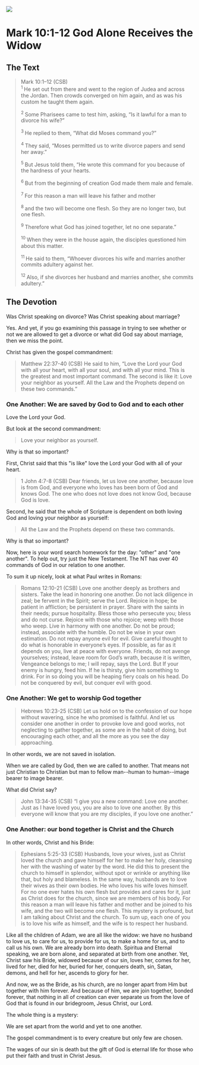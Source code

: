 <img class="intro-right" src="/images/art-mark.jpg">

# Mark 10:1-12 God Alone Receives the Widow

## The Text

>Mark 10:1–12 (CSB)  
><sup> 1 </sup> He set out from there and went to the region of Judea and across the Jordan. Then crowds converged on him again, and as was his custom he taught them again. 
>
><sup> 2 </sup> Some Pharisees came to test him, asking, “Is it lawful for a man to divorce his wife?” 
>
><sup> 3 </sup> He replied to them, “What did Moses command you?” 
>
><sup> 4 </sup> They said, “Moses permitted us to write divorce papers and send her away.” 
>
><sup> 5 </sup> But Jesus told them, “He wrote this command for you because of the hardness of your hearts. 
>
><sup> 6 </sup> But from the beginning of creation God made them male and female. 
>
><sup> 7 </sup> For this reason a man will leave his father and mother 
>
><sup> 8 </sup> and the two will become one flesh. So they are no longer two, but one flesh. 
>
><sup> 9 </sup> Therefore what God has joined together, let no one separate.” 
>
><sup> 10 </sup> When they were in the house again, the disciples questioned him about this matter. 
>
><sup> 11 </sup> He said to them, “Whoever divorces his wife and marries another commits adultery against her. 
>
><sup> 12 </sup> Also, if she divorces her husband and marries another, she commits adultery.”

## The Devotion

Was Christ speaking on divorce? Was Christ speaking about marriage?

Yes. And yet, if you go examining this passage in trying to see whether or not we are allowed to get a divorce or what did God say about marriage, then we miss the point.

Christ has given the gospel commandment:

>Matthew 22:37-40 (CSB) He said to him, “Love the Lord your God with all your heart, with all your soul, and with all your mind. This is the greatest and most important command. The second is like it: Love your neighbor as yourself. All the Law and the Prophets depend on these two commands.”

### One Another: We are saved by God to God and to each other

Love the Lord your God.

But look at the second commandment:

>Love your neighbor as yourself.

Why is that so important?

First, Christ said that this "is like" love the Lord your God with all of your heart.

>1 John 4:7-8 (CSB) Dear friends, let us love one another, because love is from God, and everyone who loves has been born of God and knows God. The one who does not love does not know God, because God is love.

Second, he said that the whole of Scripture is dependent on both loving God and loving your neighbor as yourself:

>All the Law and the Prophets depend on these two commands.

Why is that so important?

Now, here is your word search homework for the day: "other" and "one another". To help out, try just the New Testament. The NT has over 40 commands of God in our relation to one another.

To sum it up nicely, look at what Paul writes in Romans:

>Romans 12:10-21 (CSB) Love one another deeply as brothers and sisters. Take the lead in honoring one another. Do not lack diligence in zeal; be fervent in the Spirit; serve the Lord. Rejoice in hope; be patient in affliction; be persistent in prayer. Share with the saints in their needs; pursue hospitality. Bless those who persecute you; bless and do not curse. Rejoice with those who rejoice; weep with those who weep. Live in harmony with one another. Do not be proud; instead, associate with the humble. Do not be wise in your own estimation. Do not repay anyone evil for evil. Give careful thought to do what is honorable in everyone’s eyes. If possible, as far as it depends on you, live at peace with everyone. Friends, do not avenge yourselves; instead, leave room for God’s wrath, because it is written, Vengeance belongs to me; I will repay, says the Lord. But
If your enemy is hungry, feed him.
If he is thirsty, give him something to drink.
For in so doing
you will be heaping fiery coals on his head.
Do not be conquered by evil, but conquer evil with good.

### One Another: We get to worship God together

>Hebrews 10:23-25 (CSB) Let us hold on to the confession of our hope without wavering, since he who promised is faithful. And let us consider one another in order to provoke love and good works, not neglecting to gather together, as some are in the habit of doing, but encouraging each other, and all the more as you see the day approaching.

In other words, we are not saved in isolation.

When we are called by God, then we are called to another. That means not just Christian to Christian but man to fellow man--human to human--image bearer to image bearer.

What did Christ say?

>John 13:34-35 (CSB) “I give you a new command: Love one another. Just as I have loved you, you are also to love one another. By this everyone will know that you are my disciples, if you love one another.”

### One Another: our bond together is Christ and the Church

In other words, Christ and his Bride:

>Ephesians 5:25-33 (CSB) Husbands, love your wives, just as Christ loved the church and gave himself for her to make her holy, cleansing her with the washing of water by the word. He did this to present the church to himself in splendor, without spot or wrinkle or anything like that, but holy and blameless. In the same way, husbands are to love their wives as their own bodies. He who loves his wife loves himself. For no one ever hates his own flesh but provides and cares for it, just as Christ does for the church, since we are members of his body. For this reason a man will leave his father and mother and be joined to his wife, and the two will become one flesh. This mystery is profound, but I am talking about Christ and the church. To sum up, each one of you is to love his wife as himself, and the wife is to respect her husband.

Like all the children of Adam, we are all like the widow: we have no husband to love us, to care for us, to provide for us, to make a home for us, and to call us his own. We are already born into death. Spiritua and Eternal speaking, we are born alone, and separated at birth from one another. Yet, Christ saw his Bride, widowed because of our sin, loves her, comes for her, lived for her, died for her, buried for her, conquers death, sin, Satan, demons, and hell for her, ascends to glory for her.

And now, we as the Bride, as his church, are no longer apart from Him but together with him forever. And because of him, we are join together, bonded forever, that nothing in all of creation can ever separate us from the love of God that is found in our bridegroom, Jesus Christ, our Lord.

The whole thing is a mystery: 

We are set apart from the world and yet to one another.

The gospel commandment is to every creature but only few are chosen.

The wages of our sin is death but the gift of God is eternal life for those who put their faith and trust in Christ Jesus.
